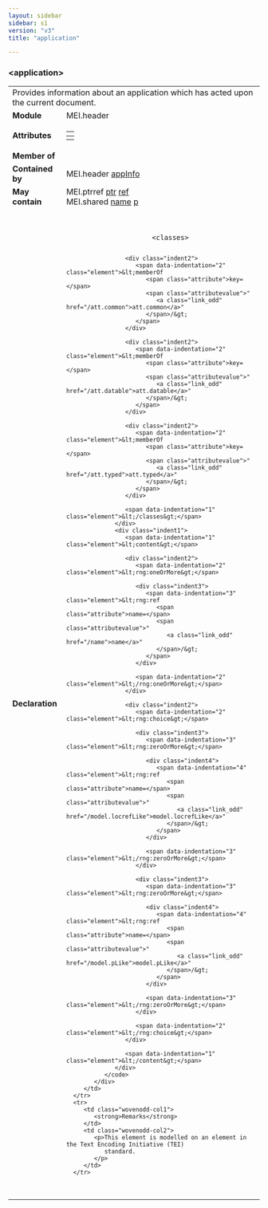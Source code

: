 ```yaml
---
layout: sidebar
sidebar: s1
version: "v3"
title: "application"

---
```


<div class="elementSpec">
   <h3 id="application">&lt;application&gt;</h3>
   <table class="wovenodd">
      <tr>
         <td colspan="2" class="wovenodd-col2">Provides information about an application which has acted upon the current
            document.
         </td>
      </tr>
      <tr>
         <td class="wovenodd-col1">
            <strong>Module</strong>
         </td>
         <td class="wovenodd-col2">MEI.header</td>
      </tr>
      <tr>
         <td class="wovenodd-col1">
            <strong>Attributes</strong>
         </td>
         <td class="wovenodd-col2">
            <table class="table table-striped table-hover">
               <thead>
                  <tr>
                     <th></th>
                  </tr>
               </thead>
               <tbody>
                  <tr>
                     <td></td>
                  </tr>
               </tbody>
            </table>
         </td>
      </tr>
      <tr>
         <td class="wovenodd-col1">
            <strong>Member of</strong>
         </td>
         <td class="wovenodd-col2">
            <div class="parent"></div>
         </td>
      </tr>
      <tr>
         <td class="wovenodd-col1">
            <strong>Contained by</strong>
         </td>
         <td class="wovenodd-col2">
            <div class="parent">
               <div class="specChildren">
                  <div class="specChild">
                     <span class="specChildModule">MEI.header</span>
                     <span class="specChildElements">
                        <a class="link_odd_elementSpec" href="/{{ page.version }}/elements/appInfo.html">appInfo</a>
                     </span>
                  </div>
               </div>
            </div>
         </td>
      </tr>
      <tr>
         <td class="wovenodd-col1">
            <strong>May contain</strong>
         </td>
         <td class="wovenodd-col2">
            <div class="specChildren">
               <div class="specChild">
                  <span class="specChildModule">MEI.ptrref</span>
                  <span class="specChildElements">
                     <a class="link_odd_elementSpec" href="/{{ page.version }}/elements/ptr.html">ptr</a> 
                     <a class="link_odd_elementSpec" href="/{{ page.version }}/elements/ref.html">ref</a>
                  </span>
               </div>
               <div class="specChild">
                  <span class="specChildModule">MEI.shared</span>
                  <span class="specChildElements">
                     <a class="link_odd_elementSpec" href="/{{ page.version }}/elements/name.html">name</a> 
                     <a class="link_odd_elementSpec" href="/{{ page.version }}/elements/p.html">p</a>
                  </span>
               </div>
            </div>
         </td>
      </tr>
      <tr>
         <td class="wovenodd-col1">
            <strong>Declaration</strong>
         </td>
         <td class="wovenodd-col2">
            <div class="code" xml:space="preserve" data-lang="ODD">
               <code>
                  <div class="indent1">
                     <span data-indentation="1" class="element">&lt;classes&gt;</span>
                     
                     <div class="indent2">
                        <span data-indentation="2" class="element">&lt;memberOf 
                           <span class="attribute">key=</span>
                           <span class="attributevalue">"
                              <a class="link_odd" href="/att.common">att.common</a>"
                           </span>/&gt;
                        </span>
                     </div>
                     
                     <div class="indent2">
                        <span data-indentation="2" class="element">&lt;memberOf 
                           <span class="attribute">key=</span>
                           <span class="attributevalue">"
                              <a class="link_odd" href="/att.datable">att.datable</a>"
                           </span>/&gt;
                        </span>
                     </div>
                     
                     <div class="indent2">
                        <span data-indentation="2" class="element">&lt;memberOf 
                           <span class="attribute">key=</span>
                           <span class="attributevalue">"
                              <a class="link_odd" href="/att.typed">att.typed</a>"
                           </span>/&gt;
                        </span>
                     </div>
                     
                     <span data-indentation="1" class="element">&lt;/classes&gt;</span>
                  </div>
                  <div class="indent1">
                     <span data-indentation="1" class="element">&lt;content&gt;</span>
                     
                     <div class="indent2">
                        <span data-indentation="2" class="element">&lt;rng:oneOrMore&gt;</span>
                        
                        <div class="indent3">
                           <span data-indentation="3" class="element">&lt;rng:ref 
                              <span class="attribute">name=</span>
                              <span class="attributevalue">"
                                 <a class="link_odd" href="/name">name</a>"
                              </span>/&gt;
                           </span>
                        </div>
                        
                        <span data-indentation="2" class="element">&lt;/rng:oneOrMore&gt;</span>
                     </div>
                     
                     <div class="indent2">
                        <span data-indentation="2" class="element">&lt;rng:choice&gt;</span>
                        
                        <div class="indent3">
                           <span data-indentation="3" class="element">&lt;rng:zeroOrMore&gt;</span>
                           
                           <div class="indent4">
                              <span data-indentation="4" class="element">&lt;rng:ref 
                                 <span class="attribute">name=</span>
                                 <span class="attributevalue">"
                                    <a class="link_odd" href="/model.locrefLike">model.locrefLike</a>"
                                 </span>/&gt;
                              </span>
                           </div>
                           
                           <span data-indentation="3" class="element">&lt;/rng:zeroOrMore&gt;</span>
                        </div>
                        
                        <div class="indent3">
                           <span data-indentation="3" class="element">&lt;rng:zeroOrMore&gt;</span>
                           
                           <div class="indent4">
                              <span data-indentation="4" class="element">&lt;rng:ref 
                                 <span class="attribute">name=</span>
                                 <span class="attributevalue">"
                                    <a class="link_odd" href="/model.pLike">model.pLike</a>"
                                 </span>/&gt;
                              </span>
                           </div>
                           
                           <span data-indentation="3" class="element">&lt;/rng:zeroOrMore&gt;</span>
                        </div>
                        
                        <span data-indentation="2" class="element">&lt;/rng:choice&gt;</span>
                     </div>
                     
                     <span data-indentation="1" class="element">&lt;/content&gt;</span>
                  </div>
               </code>
            </div>
         </td>
      </tr>
      <tr>
         <td class="wovenodd-col1">
            <strong>Remarks</strong>
         </td>
         <td class="wovenodd-col2">
            <p>This element is modelled on an element in the Text Encoding Initiative (TEI)
               standard.
            </p>
         </td>
      </tr>
   </table>
</div>